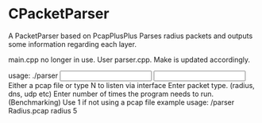 # CPacketParser
A PacketParser based on PcapPlusPlus
Parses radius packets and outputs some information regarding each layer.

main.cpp no longer in use. User parser.cpp. Make is updated accordingly.

usage: ./parser <input> <packets> <repetitions>
  <input>       Either a pcap file or type N to listen via interface
  <packet>      Enter packet type. (radius, dns, udp etc)
  <repetitions> Enter number of times the program needs to run. (Benchmarking)
                Use 1 if not using a pcap file
  example usage: /parser Radius.pcap radius 5
